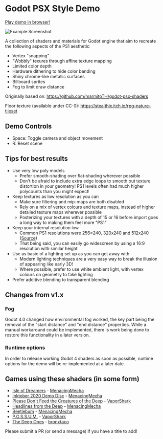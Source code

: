 # Godot PSX Style Demo

[Play demo in browser!](https://menacingmecha.itch.io/godot-psx-style-demo)

![Example Screenshot](./readme-assets/screenshot.png)

A collection of shaders and materials for Godot engine that aim to recreate the following aspects of the PS1 aesthetic:

- Vertex "snapping"
- "Wobbly" texures through affine texture mapping
- Limited color depth
- Hardware dithering to hide color banding
- Shiny chrome-like metallic surfaces
- Billboard sprites
- Fog to limit draw distance

Originally based on: https://github.com/marmitoTH/godot-psx-shaders

Floor texture (available under CC-0): https://stealthix.itch.io/rpg-nature-tileset

## Demo Controls

- Space: Toggle camera and object movement
- R: Reset scene

## Tips for best results

- Use very low poly models
    - Prefer smooth-shading over flat-shading wherever possible
    - Don't be afraid to include extra edge loops to smooth out texture distortion in your geometry! PS1 levels often had much higher polycounts than you might expect!
- Keep textures as low resolution as you can
    - Make sure filtering and mip-maps are both disabled
    - Rely on a mix of vertex colours and texture maps, instead of higher detailed texture maps wherever possible
    - Posterizing your textures with a depth of 15 or 16 before import goes a long way to making them feel more "PS1"
- Keep your internal resolution low
    - Common PS1 resolutions were 256×240, 320x240 and 512x240 ([Source](https://docs.google.com/spreadsheets/d/1UgysgrgqbiIlyHIiwCxVoWMu1bwgO2OBlDO1ORpsi78/edit?usp=sharing))
    - That being said, you can easily go widescreen by using a 16:9 resolution with similar height
- Use as basic of a lighting set up as you can get away with
    - Modern lighting techniques are a very easy way to break the illusion of appearing like early 3D!
    - Where possible, prefer to use white ambient light, with vertex colours on geometry to fake lighting
- Prefer additive blending to transparent blending

## Changes from v1.x

### Fog

Godot 4.0 changed how environmental fog worked, the key part being the removal of the "start distance" and "end distance" properties.
While a manual workaround could be implemented, there is work being done to restore this functionality in a later version.

### Runtime options

In order to release working Godot 4 shaders as soon as possible, runtime options for the demo will be re-implemented at a later date.

## Games using these shaders (in some form)
- [Isle of Dreamers](https://menacingmecha.itch.io/isle-of-dreamers) - [MenacingMecha](https://menacingmecha.github.io/)
- [Inktober 2020 Demo Disc](https://menacingmecha.itch.io/inktober-2020-demo-disc) - [MenacingMecha](https://menacingmecha.github.io/)
- [Please Don't Feed the Creatures of the Deep](https://vaporshark.itch.io/please-dont-feed-the-creatures-of-the-deep) - [VaporShark](https://vaporshark.itch.io/)
- [Headlines from the Deep](https://menacingmecha.itch.io/headlines-from-the-deep) - [MenacingMecha](https://menacingmecha.github.io/)
- [Beetlebum](https://menacingmecha.itch.io/beetlebum) - [MenacingMecha](https://menacingmecha.github.io/)
- [P.O.S.S.U.M.](https://vaporshark.itch.io/possum) - [VaporShark](https://vaporshark.itch.io/)
- [The Deep Ones](https://bronxtaco.itch.io/the-deep-ones) - [bronxtaco](https://bronxtaco.itch.io/)

Please submit a PR (or send a message) if you have a title to add!
